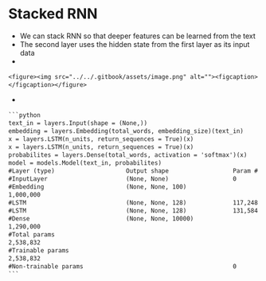 # Stacked RNN

* We can stack RNN so that deeper features can be learned from the text
* The second layer uses the hidden state from the first layer as its input data
*

    <figure><img src="../../.gitbook/assets/image.png" alt=""><figcaption></figcaption></figure>
*

    ```python
    text_in = layers.Input(shape = (None,))
    embedding = layers.Embedding(total_words, embedding_size)(text_in)
    x = layers.LSTM(n_units, return_sequences = True)(x)
    x = layers.LSTM(n_units, return_sequences = True)(x)
    probabilites = layers.Dense(total_words, activation = 'softmax')(x)
    model = models.Model(text_in, probabilites)
    #Layer (type)	                 Output shape	               Param #
    #InputLayer                      (None, None)                  0
    #Embedding                       (None, None, 100)             1,000,000
    #LSTM                            (None, None, 128)             117,248
    #LSTM                            (None, None, 128)             131,584
    #Dense                           (None, None, 10000)           1,290,000
    #Total params                                                  2,538,832
    #Trainable params                                              2,538,832
    #Non-trainable params                                          0
    ```
